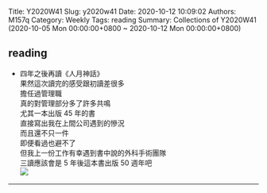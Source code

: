 Title: Y2020W41
Slug: y2020w41
Date: 2020-10-12 10:09:02
Authors: M157q
Category: Weekly
Tags: reading
Summary: Collections of Y2020W41 (2020-10-05 Mon 00:00:00+0800 ~ 2020-10-12 Mon 00:00:00+0800)


## reading  
- 四年之後再讀《人月神話》  
果然這次讀完的感受跟初讀差很多  
擔任過管理職  
真的對管理部分多了許多共鳴  
尤其一本出版 45 年的書  
直接寫出我在上間公司遇到的慘況  
而且還不只一件  
即便看過也避不了  
但我上一份工作有幸遇到書中說的外科手術團隊  
三讀應該會是 5 年後這本書出版 50 週年吧  
![](https://pbs.twimg.com/media/Ejt7I49VkAAIpo4.jpg)  

---


